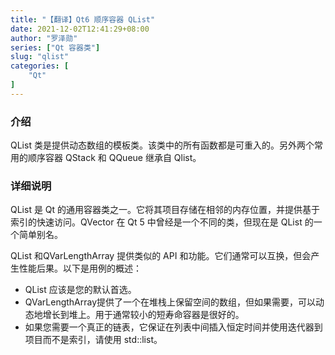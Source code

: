 ```yaml
---
title: "【翻译】Qt6 顺序容器 QList"
date: 2021-12-02T12:41:29+08:00
author: "罗泽勋"
series: ["Qt 容器类"] 
slug: "qlist"
categories: [
    "Qt"
]
---
```


### 介绍

QList 类是提供动态数组的模板类。该类中的所有函数都是可重入的。另外两个常用的顺序容器 QStack 和 QQueue 继承自 Qlist。

### 详细说明

QList<T> 是 Qt 的通用容器类之一。它将其项目存储在相邻的内存位置，并提供基于索引的快速访问。QVector <T> 在 Qt 5 中曾经是一个不同的类，但现在是 QList 的一个简单别名。

QList<T> 和QVarLengthArray <T> 提供类似的 API 和功能。它们通常可以互换，但会产生性能后果。以下是用例的概述：

* QList 应该是您的默认首选。  
* QVarLengthArray提供了一个在堆栈上保留空间的数组，但如果需要，可以动态地增长到堆上。用于通常较小的短寿命容器是很好的。  
* 如果您需要一个真正的链表，它保证在列表中间插入恒定时间并使用迭代器到项目而不是索引，请使用 std::list。  